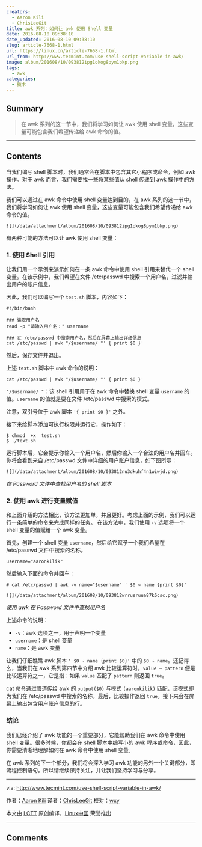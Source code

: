 ```yaml
---
creators:
  - Aaron Kili
  - ChrisLeeGit
title: awk 系列：如何让 awk 使用 Shell 变量
date: 2016-08-10 09:38:10
date_updated: 2016-08-10 09:38:10
slug: article-7668-1.html
url: https://linux.cn/article-7668-1.html
url_from: http://www.tecmint.com/use-shell-script-variable-in-awk/
image: album/201608/10/093812ipg1okog8pym1bkp.png
tags:
  - awk
categories:
  - 技术
---
```


## Summary

> 在 awk 系列的这一节中，我们将学习如何让 awk 使用 shell 变量，这些变量可能包含我们希望传递给 awk 命令的值。

***

<!-- more -->

## Contents

当我们编写 shell 脚本时，我们通常会在脚本中包含其它小程序或命令，例如 awk 操作。对于 awk 而言，我们需要找一些将某些值从 shell 传递到 awk 操作中的方法。

我们可以通过在 awk 命令中使用 shell 变量达到目的，在 awk 系列的这一节中，我们将学习如何让 awk 使用 shell 变量，这些变量可能包含我们希望传递给 awk 命令的值。

`![](/data/attachment/album/201608/10/093812ipg1okog8pym1bkp.png)`

有两种可能的方法可以让 awk 使用 shell 变量：

### 1. 使用 Shell 引用

让我们用一个示例来演示如何在一条 awk 命令中使用 shell 引用来替代一个 shell 变量。在该示例中，我们希望在文件 /etc/passwd 中搜索一个用户名，过滤并输出用户的账户信息。

因此，我们可以编写一个 `test.sh` 脚本，内容如下：

```shell
#!/bin/bash

### 读取用户名
read -p "请输入用户名：" username

### 在 /etc/passwd 中搜索用户名，然后在屏幕上输出详细信息
cat /etc/passwd | awk "/$username/ "' { print $0 }'
```

然后，保存文件并退出。

上述 `test.sh` 脚本中 awk 命令的说明：

```shell
cat /etc/passwd | awk "/$username/ "' { print $0 }'
```

`"/$username/ "`：该 shell 引用用于在 awk 命令中替换 shell 变量 `username` 的值。`username` 的值就是要在文件 /etc/passwd 中搜索的模式。

注意，双引号位于 awk 脚本 `'{ print $0 }'` 之外。

接下来给脚本添加可执行权限并运行它，操作如下：

```shell
$ chmod  +x  test.sh
$ ./text.sh 
```

运行脚本后，它会提示你输入一个用户名，然后你输入一个合法的用户名并回车。你将会看到来自 /etc/passwd 文件中详细的用户账户信息，如下图所示：

`![](/data/attachment/album/201608/10/093812nu3dkuhf4n1wiwjd.png)`

*在 Password 文件中查找用户名的 shell 脚本*

### 2. 使用 awk 进行变量赋值

和上面介绍的方法相比，该方法更加单，并且更好。考虑上面的示例，我们可以运行一条简单的命令来完成同样的任务。 在该方法中，我们使用 `-v` 选项将一个 shell 变量的值赋给一个 awk 变量。

首先，创建一个 shell 变量 `username`，然后给它赋予一个我们希望在 /etc/passwd 文件中搜索的名称。

```shell
username="aaronkilik"
```

然后输入下面的命令并回车：

```shell
# cat /etc/passwd | awk -v name="$username" ' $0 ~ name {print $0}'
```

`![](/data/attachment/album/201608/10/093812wrrusruua87k6csc.png)`

*使用 awk 在 Password 文件中查找用户名*

上述命令的说明：

* `-v`：awk 选项之一，用于声明一个变量
* `username`：是 shell 变量
* `name`：是 awk 变量

让我们仔细瞧瞧 awk 脚本 `' $0 ~ name {print $0}'` 中的 `$0 ~ name`。还记得么，当我们在 awk 系列第四节中介绍 awk 比较运算符时，`value ~ pattern` 便是比较运算符之一，它是指：如果 `value` 匹配了 `pattern` 则返回 `true`。

cat 命令通过管道传给 awk 的 `output($0)` 与模式 `(aaronkilik)` 匹配，该模式即为我们在 /etc/passwd 中搜索的名称，最后，比较操作返回 `true`。接下来会在屏幕上输出包含用户账户信息的行。

### 结论

我们已经介绍了 awk 功能的一个重要部分，它能帮助我们在 awk 命令中使用 shell 变量。很多时候，你都会在 shell 脚本中编写小的 awk 程序或命令，因此，你需要清晰地理解如何在 awk 命令中使用 shell 变量。

在 awk 系列的下一个部分，我们将会深入学习 awk 功能的另外一个关键部分，即流程控制语句。所以请继续保持关注，并让我们坚持学习与分享。

---

via: <http://www.tecmint.com/use-shell-script-variable-in-awk/>

作者：[Aaron Kili](http://www.tecmint.com/author/aaronkili/) 译者：[ChrisLeeGit](https://github.com/chrisleegit) 校对：[wxy](https://github.com/wxy)

本文由 [LCTT](https://github.com/LCTT/TranslateProject) 原创编译，[Linux中国](https://linux.cn/) 荣誉推出

***

## Comments
